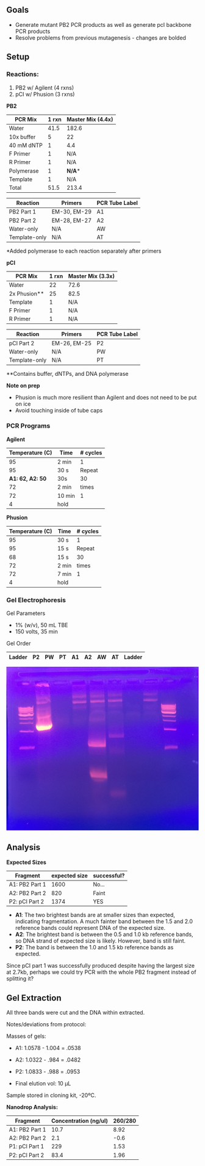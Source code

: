 ## Goals

- Generate mutant PB2 PCR products as well as generate pcI backbone PCR products
- Resolve problems from previous mutagenesis - changes are bolded

## Setup

### Reactions:

1. PB2 w/ Agilent (4 rxns)
2. pCI w/ Phusion (3 rxns)

**PB2**

| PCR Mix    | 1 rxn | Master Mix (4.4x) |
|------------|-------|-------------------|
| Water      | 41.5  | 182.6             |
| 10x buffer | 5     | 22                |
| 40 mM dNTP | 1     | 4.4               |
| F Primer   | 1     | N/A               |
| R Primer   | 1     | N/A               |
| Polymerase | 1     | **N/A***               |
| Template   | 1     | N/A               |
| Total      | 51.5  | 213.4             |

| Reaction      | Primers      | PCR Tube Label |
|---------------|--------------|----------------|
| PB2 Part 1    | EM-30, EM-29 | A1             |
| PB2 Part 2    | EM-28, EM-27 | A2             |
| Water-only    | N/A          | AW             |
| Template-only | N/A          | AT             |

*Added polymerase to each reaction separately after primers

**pCI**

| PCR Mix    | 1 rxn | Master Mix (3.3x) |
|------------|-------|-------------------|
| Water      | 22    | 72.6              |
| 2x Phusion** | 25    | 82.5               |
| Template   | 1     | N/A               |
| F Primer   | 1     | N/A               |
| R Primer   | 1     | N/A               |

| Reaction      | Primers      | PCR Tube Label |
|---------------|--------------|----------------|
| pCI Part 2    | EM-26, EM-25 | P2             |
| Water-only    | N/A          | PW             |
| Template-only | N/A          | PT             |

**Contains buffer, dNTPs, and DNA polymerase

**Note on prep**
- Phusion is much more resilient than Agilent and does not need to be put on ice
- Avoid touching inside of tube caps

### PCR Programs

**Agilent**

| Temperature (C)      | Time           | # cycles |
|----------------------|----------------|----------|
| 95                   | 2 min          | 1        |
| 95                   | 30 s           | Repeat   |
| **A1: 62, A2: 50**       | 30s            | 30       |
| 72                   | 2 min          | times    |
| 72                   | 10 min         | 1        |
| 4                    | hold           |          |

**Phusion**

| Temperature (C) | Time            | # cycles |
|-----------------|-----------------|----------|
| 95              | 30 s            | 1        |
| 95              | 15 s            | Repeat   |
| 68              | 15 s            | 30       |
| 72              | 2 min           | times    |
| 72              | 7 min           | 1        |
| 4               | hold            |          |

### Gel Electrophoresis

Gel Parameters
- 1% (w/v), 50 mL TBE
- 150 volts, 35 min

Gel Order

| Ladder | P2 | PW | PT | A1 | A2 | AW | AT | Ladder |
|--------|----|----|----|----|----|----|----|--------|

![gel](./20160903-mutagenesis-2.JPG)

## Analysis

**Expected Sizes**

| Fragment        | expected size | successful?|
|-----------------|---------------|------------|
| A1: PB2 Part 1  | 1600          | No...      |
| A2: PB2 Part 2  | 820           | Faint      |
| P2: pCI Part 2  | 1374          | YES       |

- **A1**: The two brightest bands are at smaller sizes than expected, indicating fragmentation. A much fainter band between the 1.5 and 2.0 reference bands could represent DNA of the expected size.
- **A2**: The brightest band is between the 0.5 and 1.0 kb reference bands, so DNA strand of expected size is likely. However, band is still faint.
- **P2**: The band is between the 1.0 and 1.5 kb reference bands as expected.

Since pCI part 1 was successfully produced despite having the largest size at 2.7kb, perhaps we could try PCR with the whole PB2 fragment instead of splitting it?

## Gel Extraction

All three bands were cut and the DNA within extracted.

Notes/deviations from protocol:

Masses of gels:
- A1: 1.0578 - 1.004 = .0538
- A2: 1.0322 - .984 = .0482
- P2: 1.0833 - .988 = .0953

- Final elution vol: 10 µL

Sample stored in cloning kit, -20ºC.

**Nanodrop Analysis:**

| Fragment        | Concentration (ng/ul)| 260/280|
|-----------------|---------------|------------|
| A1: PB2 Part 1  | 10.7       | 8.92    |
| A2: PB2 Part 2  |2.1           | -0.6     |
| P1: pCI Part 1  | 229         | 1.53       |
| P2: pCI Part 2  | 83.4          | 1.96       |
